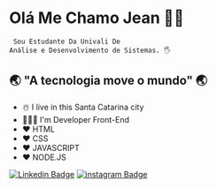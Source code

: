 #    Olá Me Chamo Jean 👨‍💻
```
 Sou Estudante Da Univali De  
Análise e Desenvolvimento de Sistemas. 🖐
```
## 🌏 "A  tecnologia move o mundo" 🌏

- ☃️ I live in this Santa Catarina  city
- 🧙🏼‍♂️ I'm Developer Front-End 
- ❤️ HTML
- ❤️ CSS
- ❤️ JAVASCRIPT
- ❤️ NODE.JS

[![Linkedin Badge](https://img.shields.io/badge/-Jean%20Paulo-blue?style=flat-square&logo=Linkedin&logoColor=white&link=https://www.linkedin.com/in/jean-paulo-ab9442219/)](https://www.linkedin.com/in/jean-paulo-ab9442219/)  [![instagram Badge](https://img.shields.io/badge/-Jean%20Paulo-red?style=flat-square&logo=Instagram&logoColor=white&link=https://www.instagram.com/jeanpaulo2044/)](https://www.instagram.com/jeanpaulo2044/)
